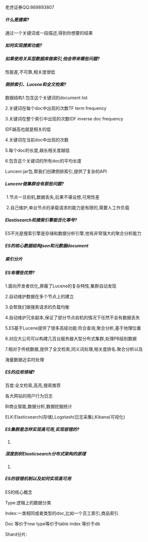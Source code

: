 老虎证券QQ:869893807 

##### 什么是搜索? 

通过一个关键词或一段描述,得到你想要的结果

##### 如何实现搜索功能?

##### 如果使用关系型数据库做索引,他会带来哪些问题?

性能差,不可靠,相关度很低

##### 倒排索引、Lucene和全文检索?

数据结构1.包含这个关键词的document list

2.关键词在每个doc中出现的次数TF term frequency

3.关键词在整个索引中出现的次数IDF inverse doc frequency

IDF越高也就是相关的低

4.关键词在当前doc中出现的次数

5.每个doc的长度,越长相关度越低

6.包含这个关键词的所有doc的平均长度

Luncenr:jar包,帮我们创建倒排索引,提供了复杂的API

##### Luncenr做集群会有那些问题?

​	1.节点一旦宕机,数据丢失,后果不堪设想,可用性差

​	2.自己维护,单台节点的承载请求的能力是有限的,需要人工作负载

##### Elastisearch和搜索引擎能否化等号?

ES不光是搜索引擎是存储和数据分析引擎,他有非常强大的聚合分析能力



##### ES的核心数据结构json和元数据document

##### 索引分片

##### ES有哪些优势?

1.面向开发者优化,屏蔽了Lucene的复杂特性,集群自动发现

2.自动维护数据在多个节点上的建立

3.会帮我们做搜索请求的负载均衡

4.自动维护冗余副本,保证了部分节点宕机的情况下任然不会有数据丢失

5.ES基于Lucene提供了很多高级功能:符合查询,聚合分析,基于地理位置

6.对应大公司可以构建几百台服务器大型分布式集群,处理PB级别数据

7.相对于传统数据,提供了全文检索,同义词处理,相关度排名.聚合分析以及

海量数据近实时处理

##### ES的应用领域?

百度:全文检索,高亮,搜索推荐

各大网站的用户行为日志

BI商业智能,数据分析,数据挖掘统计

ELK:Elasticsearch(存储),Logstash(日志采集),Kibana(可视化)

##### ES集群是怎样实现高可用,实现容错的?

1.

##### 深度剖析Elasticsearch分布式架构的原理

1.

##### ES的容错机制以及如何实现高可用

ES的核心概念

Type:逻辑上的数据分类

Index:一类相同或者类型的doc,比如一个员工索引,商品索引

Doc 等价于row    type等价于table   index 等价于db

Shard分片:

